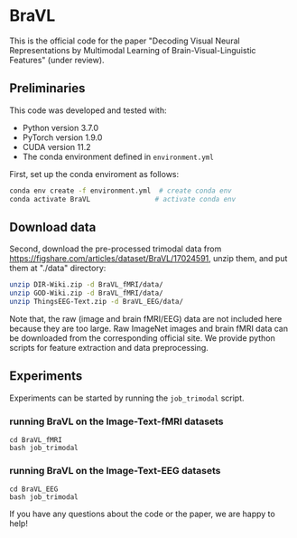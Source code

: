 # BraVL
This is the official code for the paper "Decoding Visual Neural Representations by Multimodal Learning of Brain-Visual-Linguistic Features" (under review).

## Preliminaries

This code was developed and tested with:
- Python version 3.7.0
- PyTorch version 1.9.0
- CUDA version 11.2
- The conda environment defined in `environment.yml`

First, set up the conda enviroment as follows:
```bash
conda env create -f environment.yml  # create conda env
conda activate BraVL                # activate conda env
```
## Download data
Second, download the pre-processed trimodal data from https://figshare.com/articles/dataset/BraVL/17024591, unzip them, and put them at "./data" directory:
```bash
unzip DIR-Wiki.zip -d BraVL_fMRI/data/
unzip GOD-Wiki.zip -d BraVL_fMRI/data/
unzip ThingsEEG-Text.zip -d BraVL_EEG/data/
```
Note that, the raw (image and brain fMRI/EEG) data are not included here because they are too large. Raw ImageNet images and brain fMRI data can be downloaded from the corresponding official site. We provide python scripts for feature extraction and data preprocessing.

## Experiments

Experiments can be started by running the `job_trimodal` script.


### running BraVL on the Image-Text-fMRI datasets
```
cd BraVL_fMRI
bash job_trimodal
```
### running BraVL on the Image-Text-EEG datasets
```
cd BraVL_EEG
bash job_trimodal
```

If you have any questions about the code or the paper, we are happy to help!
